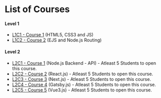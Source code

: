 # List of Courses

#### Level 1

- [L1C1 - Course 1](https://github.com/prodgrammer21/courses/blob/main/L1-Course1.md) (HTML5, CSS3 and JS)
- [L1C2 - Course 2](https://github.com/prodgrammer21/courses/blob/main/L1-Course2.md) (EJS and Node.js Routing)

#### Level 2

- [L2C1 - Course 1](https://github.com/prodgrammer21/courses/blob/main/L2-Course1.md) (Node.js Backend - API) - Atleast 5 Students to open this course.
- [L2C2 - Course 2](https://github.com/prodgrammer21/courses/blob/main/L2-Course2.md) (React.js) - Atleast 5 Students to open this course.
- [L2C3 - Course 3](https://github.com/prodgrammer21/courses/blob/main/L2-Course3.md) (Next.js) - Atleast 5 Students to open this course.
- [L2C4 - Course 4](https://github.com/prodgrammer21/courses/blob/main/L2-Course4.md) (Gatsby.js) - Atleast 5 Students to open this course.
- [L2C5 - Course 5](https://github.com/prodgrammer21/courses/blob/main/L2-Course5.md) (Vue3.js) - Atleast 5 Students to open this course.
